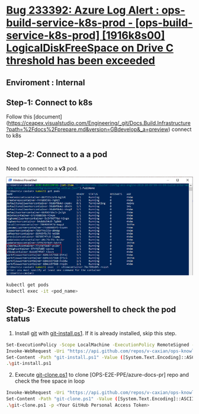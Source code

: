 # [Bug 233392: Azure Log Alert : ops-build-service-k8s-prod - [ops-build-service-k8s-prod] [1916k8s00] LogicalDiskFreeSpace on Drive C threshold has been exceeded](https://dev.azure.com/ceapex/Engineering/_workitems/edit/233392)

## Enviroment : Internal

## Step-1: Connect to k8s

Follow this [document] (https://ceapex.visualstudio.com/Engineering/_git/Docs.Build.Infrastructure?path=%2Fdocs%2Fprepare.md&version=GBdevelop&_a=preview) connect to k8s

## Step-2: Connect to a a pod

Need to connect to a **v3** pod.

![Alt Text](./images/2.png)

```sh
kubectl get pods
kubectl exec -it <pod_name> 
```

## Step-3: Execute powershell to check the pod status

1. Install [git](https://git-scm.com/book/en/v2/Appendix-A%3A-Git-in-Other-Environments-Git-in-PowerShell) with [git-install.ps1](https://github.com/v-caxian/ops-knowledge-v2/blob/dev/tasks/203706/git-install.ps1). If it is already installed, skip this step.

```sh
Set-ExecutionPolicy -Scope LocalMachine -ExecutionPolicy RemoteSigned -Force
Invoke-WebRequest -Uri "https://api.github.com/repos/v-caxian/ops-knowledge-v2/contents/tasks/203706/git-install.ps1?ref=dev" -OutFile "git-install.ps1"
Set-Content -Path "git-install.ps1" -Value ([System.Text.Encoding]::ASCII.GetString([Convert]::FromBase64String((Get-Content "git-install.ps1" | ConvertFrom-Json).content)))
.\git-install.ps1
```

2. Execute [git-clone.ps1](https://github.com/v-caxian/ops-knowledge-v2/blob/dev/tasks/203706/git-clone.ps1) to clone [OPS-E2E-PPE/azure-docs-pr] repo and check the free space in loop 

```sh
Invoke-WebRequest -Uri "https://api.github.com/repos/v-caxian/ops-knowledge-v2/contents/tasks/203706/git-clone.ps1?ref=dev" -OutFile "git-clone.ps1"
Set-Content -Path "git-clone.ps1" -Value ([System.Text.Encoding]::ASCII.GetString([Convert]::FromBase64String((Get-Content "git-clone.ps1" | ConvertFrom-Json).content)))
.\git-clone.ps1 -p <Your GitHub Personal Access Token>
```
